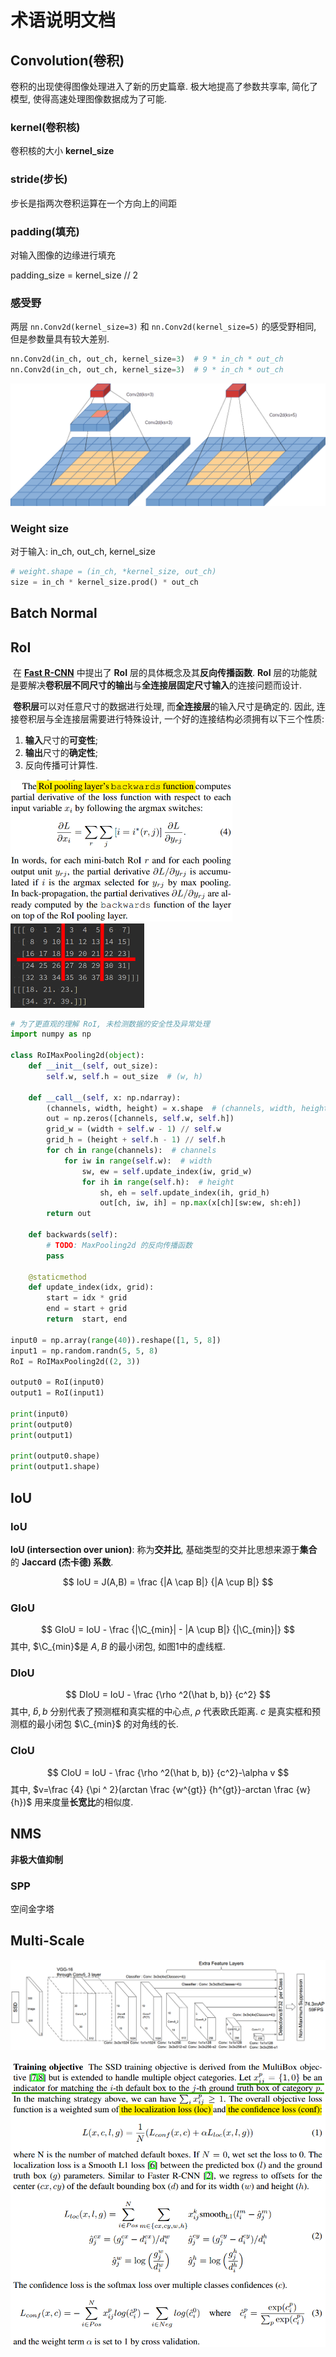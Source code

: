 # 术语说明文档

## Convolution(卷积)

卷积的出现使得图像处理进入了新的历史篇章. 极大地提高了参数共享率, 简化了模型, 使得高速处理图像数据成为了可能.

### kernel(卷积核)

卷积核的大小 **kernel_size**

### stride(步长)

步长是指两次卷积运算在一个方向上的间距

### padding(填充)

对输入图像的边缘进行填充

padding_size = kernel_size // 2

### 感受野



两层 ```nn.Conv2d(kernel_size=3)``` 和 ```nn.Conv2d(kernel_size=5)``` 的感受野相同, 但是参数量具有较大差别.

```python
nn.Conv2d(in_ch, out_ch, kernel_size=3)  # 9 * in_ch * out_ch
nn.Conv2d(in_ch, out_ch, kernel_size=3)  # 9 * in_ch * out_ch
```



![img.png](images/img-view.png)

### **Weight size**

对于输入: in_ch, out_ch, kernel_size

```python
# weight.shape = (in_ch, *kernel_size, out_ch)
size = in_ch * kernel_size.prod() * out_ch
```



## Batch Normal







## RoI

​	在 [**Fast R-CNN**]() 中提出了 **RoI** 层的具体概念及其**反向传播函数**. **RoI** 层的功能就是要解决**卷积层不同尺寸的输出**与**全连接层固定尺寸输入**的连接问题而设计.

​	**卷积层**可以对任意尺寸的数据进行处理, 而**全连接层**的输入尺寸是确定的. 因此, 连接卷积层与全连接层需要进行特殊设计, 一个好的连接结构必须拥有以下三个性质: 

1. **输入**尺寸的**可变性**;
2. **输出**尺寸的**确定性**;
3. 反向传播可计算性.



<img src="images/img-roi-backwards.png" alt="img.png" style="zoom: 50%;" />



<img src="images/img-roi-example.png" alt="roi-example.png" style="zoom:50%;" />



```python
# 为了更直观的理解 RoI, 未检测数据的安全性及异常处理
import numpy as np

class RoIMaxPooling2d(object):
    def __init__(self, out_size):
        self.w, self.h = out_size  # (w, h)

    def __call__(self, x: np.ndarray):
        (channels, width, height) = x.shape  # (channels, width, height)
        out = np.zeros([channels, self.w, self.h])
        grid_w = (width + self.w - 1) // self.w
        grid_h = (height + self.h - 1) // self.h
        for ch in range(channels):  # channels
            for iw in range(self.w):  # width
                sw, ew = self.update_index(iw, grid_w)
                for ih in range(self.h):  # height
                    sh, eh = self.update_index(ih, grid_h)
                    out[ch, iw, ih] = np.max(x[ch][sw:ew, sh:eh])
        return out

    def backwards(self):
        # TODO: MaxPooling2d 的反向传播函数
        pass

    @staticmethod
    def update_index(idx, grid):
        start = idx * grid
        end = start + grid
        return  start, end

input0 = np.array(range(40)).reshape([1, 5, 8])
input1 = np.random.randn(5, 5, 8)
RoI = RoIMaxPooling2d((2, 3))

output0 = RoI(input0)
output1 = RoI(input1)

print(input0)
print(output0)
print(output1)

print(output0.shape)
print(output1.shape)
```



## IoU

### IoU

**IoU (intersection over union)**: 称为**交并比**, 基础类型的交并比思想来源于**集合**的 **Jaccard (杰卡德) 系数**.


$$
IoU = J(A,B) = \frac {|A \cap B|} {|A \cup B|}
$$

### GIoU


$$
GIoU = IoU - \frac {|\C_{min}| - |A \cup B|} {|\C_{min}|}
$$
其中, $\C_{min}$是 $A,B$ 的最小闭包, 如图1中的虚线框.

### DIoU


$$
DIoU = IoU - \frac {\rho ^2(\hat b, b)} {c^2}
$$
其中, $\hat b, b$ 分别代表了预测框和真实框的中心点, $\rho$ 代表欧氏距离. $c$ 是真实框和预测框的最小闭包 $\C_{min}$ 的对角线的长.

### CIoU


$$
CIoU = IoU - \frac {\rho ^2(\hat b, b)} {c^2}-\alpha v
$$
其中, $v=\frac {4} {\pi ^ 2}(arctan \frac {w^{gt}} {h^{gt}}-arctan \frac {w} {h})$ 用来度量**长宽比**的相似度.

## NMS

**非极大值抑制**





### SPP

空间金字塔



## **Multi-Scale**



![SSD.png](images/img.png)



![image-20201223191609280](images/ssd-loss.png)

